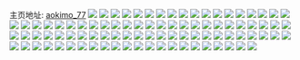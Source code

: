 主页地址: [aokimo_77](https://weibo.com/u/6464018210) 
![](https://wx4.sinaimg.cn/mw2000/0073smqely1h9lrdsr2ckj32dd35s4qs.jpg) 
![](https://wx4.sinaimg.cn/mw2000/0073smqely1h96rldo1mqj30x50nqjvn.jpg) 
![](https://wx4.sinaimg.cn/mw2000/0073smqely1h948sapba7j30zo0p4n30.jpg) 
![](https://wx4.sinaimg.cn/mw2000/0073smqely1h948sa5r2zj30zo0rlag1.jpg) 
![](https://wx4.sinaimg.cn/mw2000/0073smqely1h8ahz2xamdj316o1kw7j2.jpg) 
![](https://wx4.sinaimg.cn/mw2000/0073smqely1h8ahz3q6blj316o1kwk7u.jpg) 
![](https://wx4.sinaimg.cn/mw2000/0073smqely1h82aq516e0j3271271hdu.jpg) 
![](https://wx4.sinaimg.cn/mw2000/0073smqely1h82aq9hlhtj326d26d4qr.jpg) 
![](https://wx4.sinaimg.cn/mw2000/0073smqely1h82aq6rndxj32c02c0e82.jpg) 
![](https://wx4.sinaimg.cn/mw2000/0073smqely1h82aq3bkrhj32c1340qv6.jpg) 
![](https://wx4.sinaimg.cn/mw2000/0073smqely1h82aqbnihcj32c02c0qv6.jpg) 
![](https://wx4.sinaimg.cn/mw2000/0073smqely1h82aqecw4bj32c02c0u0x.jpg) 
![](https://wx4.sinaimg.cn/mw2000/0073smqely1h7o6tmeapkj329v316hdw.jpg) 
![](https://wx4.sinaimg.cn/mw2000/0073smqely1h7o6tn5ualj31kn0ts7mo.jpg) 
![](https://wx4.sinaimg.cn/mw2000/0073smqely1h7cqljxqaej30u0140go8.jpg) 
![](https://wx4.sinaimg.cn/mw2000/0073smqely1h7cqlk9itmj30u0140wfh.jpg) 
![](https://wx4.sinaimg.cn/mw2000/0073smqely1h7cqljasbgj30u0140gqz.jpg) 
![](https://wx4.sinaimg.cn/mw2000/0073smqely1h776py5iz1j31sc2dsnpd.jpg) 
![](https://wx4.sinaimg.cn/mw2000/0073smqely1h776pvt7hzj30u40j075h.jpg) 
![](https://wx4.sinaimg.cn/mw2000/0073smqely1h68jg0lhtpj32c02a7421.jpg) 
![](https://wx4.sinaimg.cn/mw2000/0073smqely1h68jg7f39fj32c02al7wi.jpg) 
![](https://wx4.sinaimg.cn/mw2000/0073smqely1h68ji35ulhj31sc1rp4q1.jpg) 
![](https://wx4.sinaimg.cn/mw2000/0073smqely1h68jgx3tjej32c02ae0z1.jpg) 
![](https://wx4.sinaimg.cn/mw2000/0073smqely1h68jgimc2rj32c02ar4qq.jpg) 
![](https://wx4.sinaimg.cn/mw2000/0073smqely1h5vl3hp8drj32vn25qu0x.jpg) 
![](https://wx4.sinaimg.cn/mw2000/0073smqely1h5vl3jv0q9j33402c07wh.jpg) 
![](https://wx4.sinaimg.cn/mw2000/0073smqely1h5vl6oihupj31sc2dse81.jpg) 
![](https://wx4.sinaimg.cn/mw2000/0073smqely1h5vl3kekjqj325e2bz1kx.jpg) 
![](https://wx4.sinaimg.cn/mw2000/0073smqely1h5vl3gyoawj31zc1zcx5v.jpg) 
![](https://wx4.sinaimg.cn/mw2000/0073smqely1h5vl3j6ruhj32rg25enpd.jpg) 
![](https://wx4.sinaimg.cn/mw2000/0073smqely1h4mkr57qrfj31vb24i4qp.jpg) 
![](https://wx4.sinaimg.cn/mw2000/0073smqely1h4mliogcacj32dc35s4qt.jpg) 
![](https://wx4.sinaimg.cn/mw2000/0073smqely1h3ktp7tqmrj33402c0kjm.jpg) 
![](https://wx4.sinaimg.cn/mw2000/0073smqely1h3ktp9r9ssj30we0u0thk.jpg) 
![](https://wx4.sinaimg.cn/mw2000/0073smqely1h3ktpnam8qj33402c0u0z.jpg) 
![](https://wx4.sinaimg.cn/mw2000/0073smqely1h3ktpkm6f2j31sc2dsb2a.jpg) 
![](https://wx4.sinaimg.cn/mw2000/0073smqely1h3ktphxwndj31sc2ds7wj.jpg) 
![](https://wx4.sinaimg.cn/mw2000/0073smqely1h3ktp4w7u9j310m1k6kjl.jpg) 
![](https://wx4.sinaimg.cn/mw2000/0073smqely1h3ktpcnpf3j33402c0kjm.jpg) 
![](https://wx4.sinaimg.cn/mw2000/0073smqely1h3ktq4irklj32c0340qv7.jpg) 
![](https://wx4.sinaimg.cn/mw2000/0073smqely1h3ktrwap74j31ho1zknmn.jpg) 
![](https://wx4.sinaimg.cn/mw2000/0073smqely1h318597n3oj32c02u9kjp.jpg) 
![](https://wx4.sinaimg.cn/mw2000/0073smqely1h3185iopq9j325e2v7qv9.jpg) 
![](https://wx4.sinaimg.cn/mw2000/0073smqely1h3185pa227j32c0340u11.jpg) 
![](https://wx4.sinaimg.cn/mw2000/0073smqely1h2bsmvk1k1j322o340u0z.jpg) 
![](https://wx4.sinaimg.cn/mw2000/0073smqely1h2bsljxt4yj335s2dc4qs.jpg) 
![](https://wx4.sinaimg.cn/mw2000/0073smqely1h291sjw4qej30tw1b6k6w.jpg) 
![](https://wx4.sinaimg.cn/mw2000/0073smqely1h1wp23mmhxj316o1kwtqy.jpg) 
![](https://wx4.sinaimg.cn/mw2000/0073smqely1h1woxrzegxj33403401ky.jpg) 
![](https://wx4.sinaimg.cn/mw2000/0073smqely1h1wp3x0buzj32bv2scqv5.jpg) 
![](https://wx4.sinaimg.cn/mw2000/0073smqely1h1woxp0vrjj33403401l0.jpg) 
![](https://wx4.sinaimg.cn/mw2000/0073smqely1h1wp2463m8j316o1kw4hb.jpg) 
![](https://wx4.sinaimg.cn/mw2000/0073smqely1h1woxueirrj31t82ju7wh.jpg) 
![](https://wx4.sinaimg.cn/mw2000/0073smqely1h1wp933sqmj3340340x6p.jpg) 
![](https://wx4.sinaimg.cn/mw2000/0073smqely1h1wp7wmmjyj31qp2blx6p.jpg) 
![](https://wx4.sinaimg.cn/mw2000/0073smqely1h0ar850y38j30u0140gry.jpg) 
![](https://wx4.sinaimg.cn/mw2000/0073smqely1h0ar84ne7bj30u0140afb.jpg) 
![](https://wx4.sinaimg.cn/mw2000/0073smqely1h0ar83nehtj30u0140q8l.jpg) 
![](https://wx4.sinaimg.cn/mw2000/0073smqely1h0ar845u53j30u0140gr9.jpg) 
![](https://wx4.sinaimg.cn/mw2000/0073smqely1h0ar85j6jaj30u0140agq.jpg) 
![](https://wx4.sinaimg.cn/mw2000/0073smqely1gz2iduakatj30w616w7nh.jpg) 
![](https://wx4.sinaimg.cn/mw2000/0073smqely1gz2idm994ej30w616we13.jpg) 
![](https://wx4.sinaimg.cn/mw2000/0073smqely1gz2icvpx16j30w616wdyc.jpg) 
![](https://wx4.sinaimg.cn/mw2000/0073smqely1gz2idcolgbj30w616wkb3.jpg) 
![](https://wx4.sinaimg.cn/mw2000/0073smqely1gy44j67bq5j30u014044y.jpg) 
![](https://wx4.sinaimg.cn/mw2000/0073smqely1gy44j5ehisj30u0140q9j.jpg) 
![](https://wx4.sinaimg.cn/mw2000/0073smqely1gy44jdrirnj30u0140n3j.jpg) 
![](https://wx4.sinaimg.cn/mw2000/0073smqely1gy44iaxx9hj30u0140n55.jpg) 
![](https://wx4.sinaimg.cn/mw2000/0073smqely1gy44r6bvfbj30u014045u.jpg) 
![](https://wx4.sinaimg.cn/mw2000/0073smqely1gy44i9eomvj30u0140gto.jpg) 
![](https://wx4.sinaimg.cn/mw2000/0073smqely1gxx4iyhulgj31sc2dshdt.jpg) 
![](https://wx4.sinaimg.cn/mw2000/0073smqely1gxx4j22jynj31sc2ds7wi.jpg) 
![](https://wx4.sinaimg.cn/mw2000/0073smqely1gxx4j47eflj32c03401l0.jpg) 
![](https://wx4.sinaimg.cn/mw2000/0073smqely1gxx4iw4ebaj32c0340hdv.jpg) 
![](https://wx4.sinaimg.cn/mw2000/0073smqely1gxx4j0jrclj32c0340hdu.jpg) 
![](https://wx4.sinaimg.cn/mw2000/0073smqely1gxx4tn289tj32dc35sb2b.jpg) 
![](https://wx4.sinaimg.cn/mw2000/0073smqely1gx3gokst22j30u01sx7c9.jpg) 
![](https://wx4.sinaimg.cn/mw2000/0073smqely1gx3gom2ylzj30u01sxgqg.jpg) 
![](https://wx4.sinaimg.cn/mw2000/0073smqely1gx3gsmyi7pj31400u0wmj.jpg) 
![](https://wx4.sinaimg.cn/mw2000/0073smqely1gx3gsocvr8j31400u0zn8.jpg) 
![](https://wx4.sinaimg.cn/mw2000/0073smqely1gx3gt6vghzj31400u045a.jpg) 
![](https://wx4.sinaimg.cn/mw2000/0073smqely1gx3gsvhi2bj31400u0430.jpg) 
![](https://wx4.sinaimg.cn/mw2000/0073smqely1gx3gt1lci6j31400u079u.jpg) 
![](https://wx4.sinaimg.cn/mw2000/0073smqely1gx3gt90qkdj31400u040s.jpg) 
![](https://wx4.sinaimg.cn/mw2000/0073smqely1gx3gsdaf9sj31400u0wjv.jpg) 
![](https://wx4.sinaimg.cn/mw2000/0073smqely1gvn0cylyj3j60u00jaaex02.jpg) 
![](https://wx4.sinaimg.cn/mw2000/0073smqely1gvge8kbiw2j60to10ak4n02.jpg) 
![](https://wx4.sinaimg.cn/mw2000/0073smqely1gvge9jtjztj30u01900yj.jpg) 
![](https://wx4.sinaimg.cn/mw2000/0073smqely1gvge8kyohaj60u0105qg802.jpg) 
![](https://wx4.sinaimg.cn/mw2000/0073smqely1gr0uoa0xa5j31s02dcu0y.jpg) 

